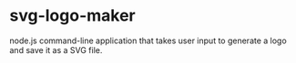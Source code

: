 # svg-logo-maker
node.js command-line application that takes user input to generate a logo and save it as a SVG file.
